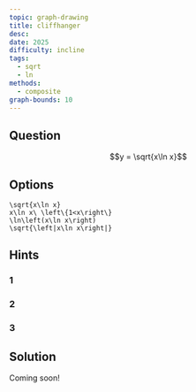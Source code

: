 ```yaml
---
topic: graph-drawing
title: cliffhanger
desc: 
date: 2025
difficulty: incline
tags:
  - sqrt
  - ln
methods:
  - composite
graph-bounds: 10
---
```



## Question
```math
y = \sqrt{x\ln x}
```


## Options
```desmos
\sqrt{x\ln x}
x\ln x\ \left\{1<x\right\}
\ln\left(x\ln x\right)
\sqrt{\left|x\ln x\right|}
```


## Hints

### 1

### 2

### 3


## Solution

Coming soon!
